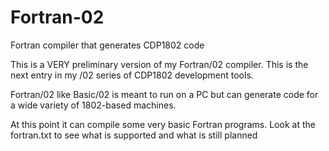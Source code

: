 # Fortran-02
Fortran compiler that generates CDP1802 code

This is a VERY preliminary version of my Fortran/02 compiler.  This is the
next entry in my /02 series of CDP1802 development tools.

Fortran/02 like Basic/02 is meant to run on a PC but can generate code for
a wide variety of 1802-based machines.

At this point it can compile some very basic Fortran programs.  Look at the
fortran.txt to see what is supported and what is still planned
